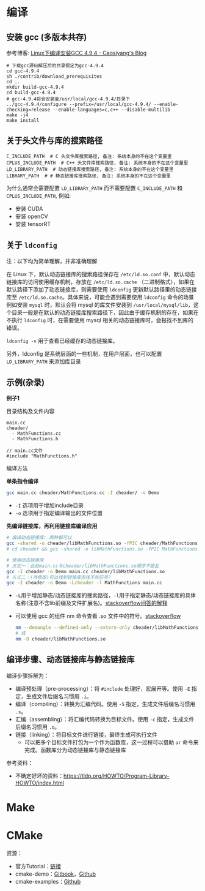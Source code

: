 
# 编译

## 安装 gcc (多版本共存)

参考博客: [Linux下编译安装GCC 4.9.4 - Caosiyang's Blog](https://caosiyang.github.io/posts/2016/05/04/installing-gcc/)

```text
# 下载gcc源码解压后的目录假定为gcc-4.9.4
cd gcc-4.9.4
sh ./contrib/download_prerequisites
cd ..
mkdir build-gcc-4.9.4
cd build-gcc-4.9.4
# gcc-4.9.4将会安装至/usr/local/gcc-4.9.4/目录下
../gcc-4.9.4/configure --prefix=/usr/local/gcc-4.9.4/ --enable-checking=release --enable-languages=c,c++ --disable-multilib
make -j4
make install
```

## 关于头文件与库的搜索路径

```
C_INCLUDE_PATH  # C 头文件库搜索路径, 备注: 系统本身的不在这个变量里
CPLUS_INCLUDE_PATH  # C++ 头文件库搜索路径, 备注: 系统本身的不在这个变量里
LD_LIBRARY_PATH  # 动态链接库搜索路径, 备注: 系统本身的不在这个变量里
LIBRARY_PATH  # # 静态链接库搜索路径, 备注: 系统本身的不在这个变量里
```

为什么通常会需要配置 `LD_LIBRARY_PATH` 而不需要配置 `C_INCLUDE_PATH` 和 `CPLUS_INCLUDE_PATH`, 例如:

- 安装 CUDA
- 安装 openCV
- 安装 tensorRT

## 关于 `ldconfig`

注：以下均为简单理解，并非准确理解

在 Linux 下，默认动态链接库的搜索路径保存在 `/etc/ld.so.conf` 中，默认动态链接库的访问使用缓存机制，存放在 `/etc/ld.so.cache` （二进制格式），如果在默认路径下添加了动态链接库，则需要使用 `ldconfig` 更新默认路径里的动态链接库至 `/etc/ld.so.cache`。具体来说，可能会遇到需要使用 `ldconfig` 命令的场景例如安装 `mysql` 时，默认会将 mysql 的库文件安装到 `/usr/local/mysql/lib`，这个目录一般是在默认的动态链接库搜索路径下，因此由于缓存机制的存在，如果在不执行 `ldconfig` 时，在需要使用 mysql 相关的动态链接库时，会报找不到库的错误。

`ldconfig -v` 用于查看已经缓存的动态链接库。

另外，ldconfig 是系统层面的一些机制，在用户层面，也可以配置 `LD_LIBRARY_PATH` 来添加库目录


## 示例(杂录)

**例子1**

目录结构及文件内容

```
main.cc
cheader/
  - MathFunctions.cc
  - MathFunctions.h

// main.cc文件
#include "MathFunctions.h"
```

编译方法

**单条指令编译**
```bash
gcc main.cc cheader/MathFunctions.cc -I cheader/ -o Demo
```
- `-I` 选项用于增加include目录
- `-o` 选项用于指定编译输出的文件位置

**先编译链接库，再利用链接库编译应用**
```bash
# 编译动态链接库: 两种都可以
gcc -shared -o cheader/libMathFunctions.so -fPIC cheader/MathFunctions.cc
# cd cheader && gcc -shared -o libMathFunctions.so -fPIC MathFunctions.cc && cd ..

# 使用动态链接库
# 方式一：此处main.cc与cheader/libMathFunctions.so顺序不能乱
gcc -I cheader -o Demo main.cc cheader/libMathFunctions.so
# 方式二：(待修改)可以找到链接库但找不到符号?
gcc -I cheader -o Demo -Lcheader -l MathFunctions main.cc
```
- `-L`用于增加静态/动态链接库的搜索路径，`-l`用于指定静态/动态链接库的具体名称(注意不含lib前缀及文件扩展名)。[stackoverflow问答的解释](https://stackoverflow.com/questions/71544910/usr-bin-ld-cannot-find-lname-of-the-library-while-compiling-with-gcc)

- 可以使用 gcc 的组件 nm 命令查看 .so 文件中的符号。[stackoverflow](https://stackoverflow.com/questions/43256459/g-undefined-reference-although-symbol-is-present-in-so-file)
  ```bash
  nm --demangle --defined-only --extern-only cheader/libMathFunctions.so
  # 或
  nm -D cheader/libMathFunctions.so
  ```

## 编译步骤、动态链接库与静态链接库

编译步骤拆解为：
- 编译预处理（pre-processing）：将 `#include` 处理好，宏展开等。使用 `-E` 指定，生成文件后缀名习惯用 `.i`。
- 编译（compiling）：转换为汇编代码。使用 `-S` 指定，生成文件后缀名习惯用 `.s`。
- 汇编（assembling）：将汇编代码转换为目标文件。使用 `-c` 指定，生成文件后缀名习惯用 `.o`。
- 链接（linking）：将目标文件进行链接，最终生成可执行文件
  - 可以把多个目标文件打包为一个作为函数库，这一过程可以借助 `ar` 命令来完成。函数库分为动态链接库与静态链接库

参考资料：

- 不确定好坏的资料：https://tldp.org/HOWTO/Program-Library-HOWTO/index.html


# Make

# CMake
资源：
- 官方Tutorial：[链接](https://cmake.org/cmake/help/latest/guide/tutorial/index.html)
- cmake-demo：[Gitbook](https://www.hahack.com/codes/cmake/)，[Github](https://github.com/wzpan/cmake-demo)
- cmake-examples：[Github](https://github.com/ttroy50/cmake-examples)